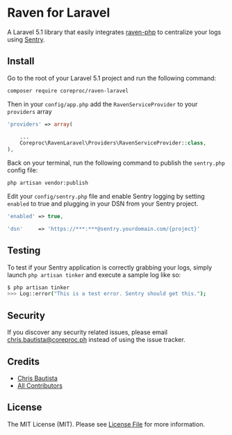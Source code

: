 # Raven for Laravel

A Laravel 5.1 library that easily integrates [raven-php](https://github.com/getsentry/raven-php) to centralize your logs using [Sentry](https://getsentry.com/).

## Install

Go to the root of your Laravel 5.1 project and run the following command:

``` bash
composer require coreproc/raven-laravel
```

Then in your `config/app.php` add the `RavenServiceProvider` to your `providers` array

```php
'providers' => array(

    ...
    Coreproc\RavenLaravel\Providers\RavenServiceProvider::class,
),
```

Back on your terminal, run the following command to publish the `sentry.php` config file:

``` bash
php artisan vendor:publish
```

Edit your `config/sentry.php` file and enable Sentry logging by setting `enabled` to true and plugging in your DSN from your Sentry project.

```php
'enabled' => true,

'dsn'     => 'https://***:***@sentry.yourdomain.com/{project}'
```

## Testing

To test if your Sentry application is correctly grabbing your logs, simply launch `php artisan tinker` and execute a sample log like so:

``` bash
$ php artisan tinker
>>> Log::error("This is a test error. Sentry should get this.");
```

## Security

If you discover any security related issues, please email chris.bautista@coreproc.ph instead of using the issue tracker.

## Credits

- [Chris Bautista](https://github.com/chrisbjr)
- [All Contributors](../../contributors)

## License

The MIT License (MIT). Please see [License File](LICENSE.md) for more information.
